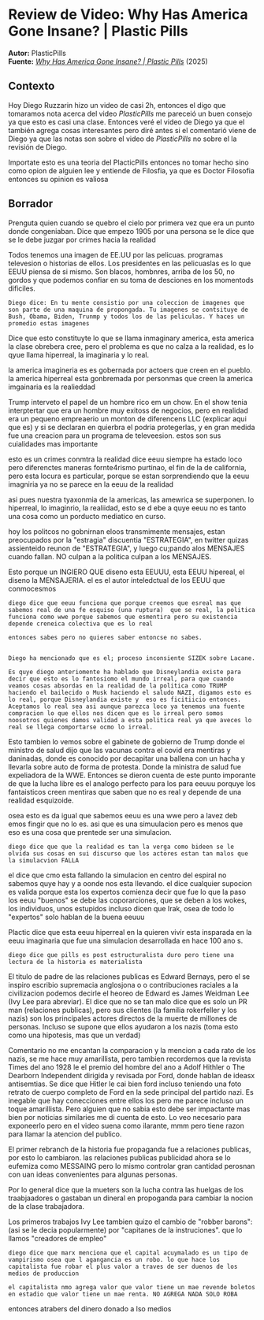# Review de Video: Why Has America Gone Insane? | Plastic Pills

**Autor:** PlasticPills  
**Fuente:** [_Why Has America Gone Insane? | Plastic Pills_](https://youtu.be/7VZsMMruW3c?si=0YxWWOK6aiFIWOws) (2025)

## Contexto

Hoy Diego Ruzzarin hizo un video de casi 2h, entonces el digo que tomaramos nota acerca del video _PlasticPills_ me pareceió un buen consejo ya que esto es casi una clase. Entonces veré el video de Diego ya que el también agrega cosas interesantes pero diré antes si el comentarió viene de Diego ya que las notas son sobre el video de _PlasticPills_ no sobre el la revisión de Diego.

Importate esto es una teoria del PlacticPills entonces no tomar hecho sino como opion de alguien lee y entiende de Filosfia, ya que es Doctor Filosofia entonces su opinion es valiosa

## Borrador

Prenguta quien cuando se quebro el cielo por primera vez que era un punto donde congeniaban. Dice que empezo 1905 por una persona se le dice que se le debe juzgar por crimes hacia la realidad

Todos tenemos una imagen de EE.UU por las pelicuas. programas televesion o historias de ellos. Los presidentes en las pelicuaslas es lo que EEUU piensa de si mismo. Son blacos, hombnres, arriba de los 50, no gordos y que podemos confiar en su toma de desciones en los momentods dificiles.

```
Diego dice: En tu mente consistio por una coleccion de imagenes que son parte de una maquina de propongada. Tu imagenes se contsituye de Bush, Obama, Biden, Trunmp y todos los de las peliculas. Y haces un promedio estas imagenes

```

Dice que esto constituyte lo que se llama inmaginary america, esta america la clase obrebera cree, pero el problema es que no calza a la realidad, es lo qyue llama hiperreal, la imaginaria y lo real.

la america imagineria es es gobernada por actoers que creen en el pueblo. la america hiperreal esta gonbremada por personmas que creen la america imgainaria es la realieddad

Trump interveto el papel de un hombre rico em un chow. En el show tenia interptertar que era un hombre muy exitoss de negocios, pero en realidad era un pequeno empreaerio un monton de diferencens LLC (explicar aqui que es) y si se declaran en quierbra el podria protegerlas, y en gran medida fue una creacion para un programa de televeesion. estos son sus cuialidades mas importante

esto es un crimes conmtra la realidad dice eeuu siempre ha estado loco pero diferenctes maneras fornte4rismo purtinao, el fin de la de california, pero esta locura es particular, porque se estan sorprendiendo que la eeuu imagniria ya no se parece en la eeuu de la realidad

asi pues nuestra tyaxonmia de la americas, las amewrica se superponen. lo hiperreal, lo imaginrio, la realiidad, esto se d ebe a quye eeuu no es tanto una cosa como un porducto mediatico en curso.

hoy los politcos no gobnirnan eloos transmimente mensajes, estan preocupados por la "estragia" discuentia "ESTRATEGIA", en twitter quizas assienteido reunon de "ESTRATEGIA", y luego cu;pando alos MENSAJES cuando fallan. NO culpan a la politica culpan a los MENSAJES.

Esto porque un INGIERO QUE diseno esta EEUUU, esta EEUU hipereal, el diseno la MENSAJERIA. el es el autor inteledctual de los EEUU que conmocesmos

```
diego dice que eeuu funciona que porque creemos que esreal mas que sabemos real de una fe esquiso (una ruptura)  que se real, la politica funciona como wwe porque sabemos que esmentira pero su existencia depende creneica colectiva que es lo real

entonces sabes pero no quieres saber entoncse no sabes.


Diego ha mencionado que es el; proceso inconsiente SIZEK sobre Lacane.

Es quye diego anteriomente ha hablado que Disneylandia existe para decir que esto es lo fantosiomo el mundo irreal, para que cuando veamos cosas absordas en la realidad de la politica como TRUMP haciendo el bailecido o Musk haciendo el saludo NAZI, digamos esto es lo real, porque Disneylandia existe y  eso es ficitiicio entonces. Aceptamos lo real sea asi aunque parezca loco ya tenemos una fuente compracion lo que ellos nos dicen que es lo irreal pero somos noosotros quienes damos validad a esta politica real ya que aveces lo real se llega comportarse ocmo lo irreal.
```

Esto tambien lo vemos sobre el gabinete de gobierno de Trump donde el ministro de salud dijo que las vacunas contra el covid era mentiras y daninadas, donde es conocido por decapitar una ballena con un hacha y llevarla sobre auto de forma de protesta. Donde la ministra de salud fue expeliadora de la WWE.
Entonces se dieron cuenta de este punto imporante de que la lucha libre es el analogo perfecto para los
para eeuuu porquye los fantaisticos creen mentiras que saben que no es real y depende de una realidad esquizoide.

osea esto es da igual que sabemos eeuu es una wwe pero a lavez deb emos fingir que no lo es. asi que es una simuulacion pero es menos que eso es una cosa que prentede ser una simulacion.

```
diego dice que que la realidad es tan la verga como bideen se le olvida sus cosas en sui discurso que los actores estan tan malos que la simulacvion FALLA
```

el dice que cmo esta fallando la simulacion en centro del espiral no sabemos quye hay y a oonde nos esta llevando. el dice cualquier supocion es valida porque esta los expertos comienza decir que fue lo que la paso los eeuu "buenos" se debe las coporarciones, que se deben a los wokes, los individuos, unos estupidos incluso dicen que Irak, osea de todo lo "expertos" solo hablan de la buena eeuuu

Plactic dice que esta eeuu hiperreal en la quieren vivir esta insparada en la eeuu imaginaria que fue una simulacion desarrollada en hace 100 ano s.

```
diego dice que pills es post estructuralista duro pero tiene una lectura de la historia es materialista
```

El titulo de padre de las relaciones publicas es Edward Bernays, pero el se inspiro escribio supremacia anglosjona o o contribuciones raciales a la civilizacion podemos decirle el heoreo de Edward es James Weidman Lee (Ivy Lee para abreviar). El dice que no se tan malo dice que es solo un PR man (relaciones publicas), pero sus clientes (la familia rokerfeller y los nazis) son los principales actores directos de la muerte de millones de personas. Incluso se supone que ellos ayudaron a los nazis (toma esto como una hipotesis, mas que un verdad)

Comentario no me encantan la comparacion y la mencion a cada rato de los nazis, se me hace muy amarillista, pero tambien recordemos que la revista Times del ano 1928 le el premio del hombre del ano a Adolf Hithler o The Dearborn Independent dirigida y revisada por Ford, donde hablan de ideasx antisemtias. Se dice que Hitler le cai bien ford incluso teniendo una foto retrato de cuerpo completo de Ford en la sede principal del partido nazi. Es inegable que hay conecciones entre ellos los pero me parece incluso un toque amarillista. Pero alguien que no sabia esto debe ser impactante mas bien por noticias similaries me di cuenta de esto. Lo veo necesario para exponeerlo pero en el video suena como ilarante, mmm pero tiene razon para llamar la atencion del publico.

El primer rebranch de la historia fue propaganda fue a relaciones publicas, por esto lo cambiaron. las relaciones publicas publicidad ahora se lo eufemiza como MESSAING pero lo mismo controlar gran cantidad perosnan con uan ideas convenientes para algunas personas.

Por lo general dice que la mueters son la lucha contra las huelgas de los traabjaadores o gastaban un dineral en propoganda para cambiar la nocion de la clase trabajadora.

Los primeros trabajos Ivy Lee tambien quizo el cambio de "robber barons": (asi se le decia popularmente) por "capitanes de la instruciones". que lo llamos "creadores de empleo"

```
diego dice que marx menciona que el capital acuymalado es un tipo de vampirismo osea que l agangancia es un robo. lo que hace los capitalista fue robar el plus valor a traves de ser duenos de los medios de produccion

el capitalista nmo agrega valor que valor tiene un mae revende boletos en estadio que valor tiene un mae renta. NO AGREGA NADA SOLO ROBA
```

entonces atrabers del dinero donado a lso medios
